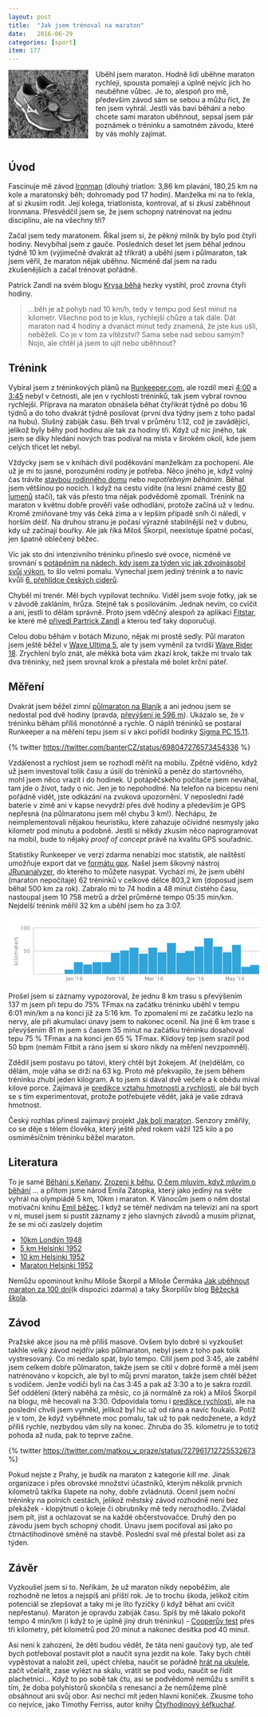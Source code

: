 ```yaml
---
layout: post
title:  "Jak jsem trénoval na maraton"
date:   2016-06-29
categories: [sport]
item: 177
---
```

<a href="/assets/2016-06-29/20160629-maraton.jpg"><img src="/assets/2016-06-29/20160629-maraton_thumb.jpg" align="left" style="margin: 0px 15px 
15px 
0px"></a>Uběhl jsem maraton. Hodně lidí uběhne maraton rychleji, spousta pomaleji a úplně nejvíc jich ho neuběhne vůbec. Je to, alespoň pro mě, především závod sám se sebou a můžu říct, že ten jsem vyhrál. Jestli vás baví běhání a nebo chcete sami maraton uběhnout, sepsal jsem pár poznámek o tréninku a samotném závodu, které by vás mohly zajímat.
<!--more-->

<div style="clear:both"></div>

Úvod
------

Fascinuje mě závod <a href="https://cs.wikipedia.org/wiki/Ironman_(triatlon)">Ironman</a> (dlouhý triatlon: 3,86 km plavání, 180,25 km na kole a maratonský běh; dohromady pod 17 hodin). Manželka mi na to řekla, ať si zkusím rodit. Její kolega, triatlonista, kontroval, ať si zkusí zaběhnout Ironmana. Přesvědčil jsem se, že jsem schopný natrénovat na jednu disciplínu, ale na všechny tři?

Začal jsem tedy maratonem. Říkal jsem si, že pěkný milník by bylo pod čtyři hodiny. Nevybíhal jsem z gauče. Posledních deset let jsem běhal jednou týdně 10 km (výjimečně dvakrát až třikrát) a uběhl jsem i půlmaraton, tak jsem věřil, že maraton nějak uběhnu. Nicméně dal jsem na radu zkušenějších a začal trénovat pořádně.

Patrick Zandl na svém blogu <a href="http://krysabeha.blogspot.cz/2016/05/proc-jsem-jeste-nezkusil-bezet-maraton.html">Krysa běhá</a> hezky vystihl, proč zrovna čtyři hodiny.
<blockquote>...běh je až pohyb nad 10 km/h, tedy v tempu pod šest minut na kilometr. Všechno pod to je klus, rychlejší chůze a tak dále. Dát maraton nad 4 hodiny a dvanáct minut tedy znamená, že jste kus ušli, neběželi. Co je v tom za vítězství? Sama sebe nad sebou samým? Nojo, ale chtěl já jsem to ujít nebo uběhnout?</blockquote>

Trénink
------

Vybíral jsem z tréninkových plánů na <a href="https://runkeeper.com">Runkeeper.com</a>, ale rozdíl mezi <a href="https://runkeeper.com/fitness-class/running-marathon/10?parentTypeId=7">4:00</a> a <a href="https://runkeeper.com/fitness-class/running-marathon/13?parentTypeId=7">3:45</a> nebyl v četnosti, ale jen v rychlosti tréninků, tak jsem vybral rovnou rychlejší. Příprava na maraton obnášela běhat čtyřikrát týdně po dobu 16 týdnů a do toho dvakrát týdně posilovat (první dva týdny jsem z toho padal na hubu). Slušný zabiják času. Běh trval v průměru 1:12, což je zavádějící, jelikož byly běhy pod hodinu ale tak za hodiny tři. Když už nic jiného, tak jsem se díky hledání nových tras podíval na místa v širokém okolí, kde jsem celých třicet let nebyl.

Vždycky jsem se v knihách divil poděkování manželkám za pochopení. Ale už je mi to jasné, porozumění rodiny je potřeba. Něco jiného je, když volný čas trávíte <a href="/item/141">stavbou rodinného domu</a> nebo <em>nepotřebným běháním</em>. Běhal jsem většinou po nocích. I když na cestu vidíte (na lesní známé cesty <a href="http://celovky.heureka.cz/petzl-tikka-2-xp/">80 lumenů</a> stačí), tak vás přesto tma nějak podvědomě zpomalí. Trénink na maraton v květnu dobře prověří vaše odhodlání, protože začíná už v lednu. Kromě zmiňované tmy vás čeká zima a v lepším případě sníh či náledí, v horším déšť. Na druhou stranu je počasí výrazně stabilnější než v dubnu, kdy už začínají bouřky. Ale jak říká Miloš Škorpil, neexistuje špatné počasí, jen špatně oblečený běžec.

Víc jak sto dní intenzivního tréninku přineslo své ovoce, nicméně ve srovnání s <a href="/item/70">potápěním na nádech, kdy jsem za týden víc jak zdvojnásobil svůj výkon</a>, to šlo velmi pomalu. Vynechal jsem jediný trénink a to navíc kvůli <a href="http://winepunk.cz/2016/01/11/6-prehlidka-ceskych-cideru/">6. přehlídce českých ciderů</a>.

Chyběl mi trenér. Měl bych vypilovat techniku. Viděl jsem svoje fotky, jak se v závodě zakláním, hrůza. Stejně tak s posilováním. Jednak nevím, co cvičit a ani, jestli to dělám správně. Proto jsem vděčný alespoň za aplikaci <a href="https://app.fitstar.com/">Fitstar</a>, ke které mě <a href="http://krysabeha.blogspot.cz/2016/01/elektronizace-cviceni-pres-fitstar.html">přivedl Partrick Zandl</a> a kterou teď taky doporučuji.

Celou dobu běhám v botách Mizuno, nějak mi prostě sedly. Půl maraton jsem ještě běžel v <a href="http://panska-obuv.heureka.cz/mizuno-wave-ultima-5_3/specifikace/#">Wave Ultima 5</a>, ale ty jsem vyměnil za tvrdší <a href="http://panska-obuv.heureka.cz/mizuno-wave-rider-18_20/specifikace/#section">Wave Rider 18</a>. Zrychlení bylo znát, ale měkká bota vám zkazí krok, takže mi trvalo tak dva tréninky, než jsem srovnal krok a přestala mě bolet krční páteř.

Měření
------

Dvakrát jsem běžel zimní <a href="http://www.behnablanik.cz/">půlmaraton na Blaník</a> a ani jednou jsem se nedostal pod dvě hodiny (pravda, <a href="https://mapy.cz/s/oKuc">převýšení je 596 m</a>). Ukázalo se, že v tréninku běhám příliš monotónně a rychle. O náplň tréninků se postaral Runkeeper a na měření tepu jsem si v akci pořídil hodinky <a href="http://sporttestery-computery.heureka.cz/sigma-pc-15_11/specifikace/#section">Sigma PC 15.11</a>.

{% twitter https://twitter.com/banterCZ/status/698047276573454336 %}

Vzdálenost a rychlost jsem se rozhodl měřit na mobilu. Zpětně viděno, když už jsem investoval tolik času a úsilí do tréninků a peněz do startovného, mohl jsem něco vrazit i do hodinek. U potápěčského počítače jsem neváhal, tam jde o život, tady o nic. Jen je to nepohodlné. Na telefon na bicepsu není pořádně vidět, jste odkázání na zvuková upozornění. V neposlední řadě baterie v zimě ani v kapse nevydrží přes dvě hodiny a především je GPS nepřesná (na půlmaratonu jsem měl chybu 3 km!). Nechápu, že neimplementovali nějakou heuristiku, které zahazuje očividné nesmysly jako kilometr pod minutu a podobně. Jestli si někdy zkusím něco naprogramovat na mobil, bude to nějaký <em>proof of concept</em> právě na kvalitu GPS souřadnic.

Statistiky
Runkeeper ve verzi zdarma nenabízí moc statistik, ale naštěstí umožňuje export dat ve <a href="https://en.wikipedia.org/wiki/GPS_Exchange_Format">formátu gpx</a>. Našel jsem šikovný nástroj <a href="https://github.com/pfichtner/jrunalyzer">JRunanalyzer</a>, do kterého to můžete nasypat. Vychází  mi, že jsem uběhl (maraton nepočítaje) 62&nbsp;tréninků v celkové délce 803,2&nbsp;km (doposud jsem běhal 500 km za rok). Zabralo mi to 74&nbsp;hodin a 48&nbsp;minut čistého času, nastoupal jsem 10&nbsp;758 metrů a držel průměrné tempo 05:35&nbsp;min/km. Nejdelší trénink měřil 32&nbsp;km a uběhl jsem ho za 3:07.

![](/assets/2016-06-29/20160629-distance.PNG)

Prošel jsem si záznamy vypozoroval, že jednu 8&nbsp;km trasu s převýšením 137&nbsp;m jsem při tepu do 75% TFmax na začátku tréninku uběhl v tempu 6:01&nbsp;min/km a na konci již za 5:16&nbsp;km. To zpomalení mi ze začátku lezlo na nervy, ale při akumulaci únavy jsem to nakonec ocenil. Na jiné 6&nbsp;km trase s převýšením 81&nbsp;m jsem s časem 35&nbsp;minut na začátku tréninku dosahoval tepu 75&nbsp;%&nbsp;TFmax a na konci jen 65&nbsp;%&nbsp;TFmax. Klidový tep jsem srazil pod 50&nbsp;bpm (nemám Fitbit a ráno jsem si skoro nikdy na měření nevzpomněl).

Zdědil jsem postavu po tátovi, který chtěl být žokejem. Ať (ne)dělám, co dělám, moje váha se drží na 63 kg. Proto mě překvapilo, že jsem během tréninku zhubl jeden kilogram. A to jsem si dával dvě večeře a k obědu míval kilové porce. Zajímavá je <a href="http://www.runningforfitness.org/calc/diet/weighteffect?metres=21100&hr=1&min=41&sec=0&weight=62&weightunits=kg&Submit=Calculate">predikce vztahu hmotnosti a rychlosti</a>, ale bál bych se s tím experimentovat, protože potřebujete vědět, jaká je vaše zdravá hmotnost.

Český rozhlas přinesl zajímavý projekt <a href="http://www.rozhlas.cz/zpravy/data/_zprava/jak-boli-maraton-senzory-zmeri-co-se-deje-s-telem-svatecniho-bezce--1610964">Jak bolí maraton</a>. Senzory změřily, co se děje s tělem člověka, který ještě před rokem vážil 125 kilo a po osmiměsíčním tréninku běžel maraton.

Literatura
------

To je samé <a href="https://www.goodreads.com/book/show/17278707.B_h_n__s_Ke_any___Tajemstv__nejrychlej__ch_b__c__sv_ta">Běhání s Keňany</a>, <a href="https://www.goodreads.com/book/show/11042330.Born_to_Run___Zrozeni_k_b_hu_Zapomenut__n_rod_a_tajemstv__nejlep__ch_a_nej__astn_j__ch_b__c__sv_ta">Zrozeni k běhu</a>, <a href="https://www.goodreads.com/book/show/8593452.O__em_mluv_m__kdy__mluv_m_o_b_h_n_"> O čem mluvím, když mluvím o běhání</a> ... a přitom jsme národ Emila Zátopka, který jako jediný na světe vyhrál na olympiádě 5 km, 10km i maraton. K Vánocům jsem o něm dostal motivační knihu <a href="https://www.goodreads.com/review/show/1513640926?book_show_action=false">Emil běžec</a>. I když se téměř nedívám na televizi ani na sport v ní, musel jsem si pustit záznamy z jeho slavných závodů a musím přiznat, že se mi oči zaslzely dojetím

* <a href="https://www.youtube.com/watch?v=KvEBEK8_vqc">10km Londýn 1948</a>
* <a href="https://www.youtube.com/watch?v=TARoxICJUPE">5 km Helsinki 1952</a>
* <a href="https://www.youtube.com/watch?v=RqozVyagbyc">10 km Helsinki 1952</a>
* <a href="https://www.youtube.com/watch?v=hHaT5beAdQI">Maraton Helsinki 1952</a>

Nemůžu opominout knihu Miloše Škorpil a Miloše Čermáka <a href="http://www.slovackodnes.cz/files/1239242510-maraton100dni.pdf">Jak uběhnout maraton za 100 dní</a>(k dispozici zdarma) a taky Škorpilův blog <a href="http://www.bezeckaskola.cz/">Běžecká škola</a>.

Závod
------

Pražské akce jsou na mě příliš masové. Ovšem bylo dobré si vyzkoušet takhle velký závod nejdřív jako půlmaraton, nebyl jsem z toho pak tolik vystresovaný. Co mi nedalo spát, bylo tempo. Cílil jsem pod 3:45, ale zaběhl jsem celkem dobře půlmaraton, takže jsem se cítil v dobré formě a měl jsem natrénováno v kopcích, ale byl to můj první maraton, takže jsem chtěl běžet s vodičem. Jenže vodiči byli na čas 3:45 a pak až 3:30 a to je sakra rozdíl. Šéf oddělení (který naběhá za měsíc, co já normálně za rok) a Miloš Škorpil na blogu, mě hecovali na 3:30. Odpovídala tomu i <a href="http://www.runningforfitness.org/calc/racepaces/rp?metres=21100&hr=1&min=41&sec=07&age=32&gender=M&Submit=Calculate">predikce rychlosti</a>, ale na poslední chvíli jsem vyměkl, jelikož byl hic už od rána a navíc foukalo. Potíž je v tom, že když vyběhnete moc pomalu, tak už to pak nedoženete, a když příliš rychle, nezbydou vám síly na konec. Zhruba do 35. kilometru je to totiž pohoda až nuda, pak to teprve začne. 

{% twitter https://twitter.com/matkou_v_praze/status/727961712725532673 %}

Pokud nejste z Prahy, je budík na maraton z kategorie <em>kill me</em>. Jinak organizace i přes obrovské množství účastníků, kterým několik prvních kilometrů takřka šlapete na nohy, dobře zvládnutá. Ocenil jsem noční tréninky na polních cestách, jelikož městský závod rozhodně není bez překážek - klopýtnutí o koleje či obrubníky mě tedy nerozhodilo. Zvládal jsem pít, jíst a ochlazovat se na každé občerstvovačce. Druhý den po závodu jsem bych schopný chodit. Únavu jsem pociťoval asi jako po čtrnáctihodinové směně na stavbě. Poslední sval mě přestal bolet asi za týden.

Závěr
------

Vyzkoušel jsem si to. Neříkám, že už maraton nikdy nepoběžím, ale rozhodně ne letos a nejspíš ani příští rok. Je to trochu škoda, jelikož cítím potenciál se zlepšovat a taky mi je líto fyzičky (i když běhat ani cvičit nepřestanu). Maraton je opravdu zabiják času. Spíš by mě lákalo pokořit tempo 4&nbsp;min/km (i když to je úplně jiný druh tréninku) - <a href="https://cs.wikipedia.org/wiki/Cooper%C5%AFv_test">Cooperův test</a> přes tři kilometry, pět kilometrů pod 20&nbsp;minut a nakonec desítka pod 40&nbsp;minut.

Asi není k zahození, že děti budou vědět, že táta není gaučový typ, ale teď bych potřeboval postavit plot a naučit syna jezdit na kole. Taky bych chtěl vypěstovat a naložit zelí, upéct chleba, naučit se pořádně <a href="/item/110">hrát na ukulele</a>, začít včelařit, zase vylézt na skálu, vrátit se pod vodu, naučit se řídit plachetnici... Když to po sobě tak čtu, asi se podvědomě nemůžu s smířit s tím, že doba polyhistorů skončila s renesancí a že nemůžeme plně obsáhnout ani svůj obor. Asi nechci mít jeden hlavní koníček. Zkusme toho co nejvíce, jako Timothy Ferriss, autor knihy <a href="https://www.goodreads.com/review/show/509254523?book_show_action=false">Čtyřhodinový šéfkuchař</a>.
